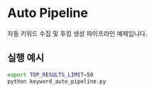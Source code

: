 # Auto Pipeline

자동 키워드 수집 및 후킹 생성 파이프라인 예제입니다.

## 실행 예시

```bash
export TOP_RESULTS_LIMIT=50
python keyword_auto_pipeline.py
```
